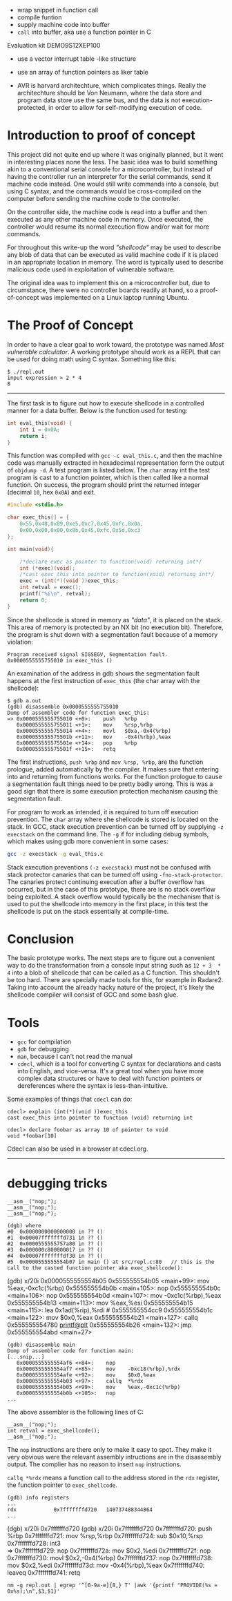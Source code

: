 

- wrap snippet in function call
- compile funtion
- supply machine code into buffer
- `call` into buffer, aka use a function pointer in C



Evaluation kit DEMO9S12XEP100


- use a vector interrupt table -like structure
- use an array of function pointers as liker table


- AVR is harvard architechture, which complicates things. Really the architechture should be Von Neumann, where the data store and program data store use the same bus, and the data is not execution-protected, in order to allow for self-modifying execution of code.



# Introduction to proof of concept

This project did not quite end up where it was originally planned, but it went in interesting places none the less. The basic idea was to build something akin to a conventional serial console for a microcontroller, but instead of having the controller run an interpreter for the serial commands, send it machine code instead. One would still write commands into a console, but using C syntax, and the commands would be cross-compiled on the computer before sending the machine code to the controller.

On the controller side, the machine code is read into a buffer and then executed as any other machine code in memory. Once executed, the controller would resume its normal execution flow and/or wait for more commands.

For throughout this write-up the word *"shellcode"* may be used to describe any blob of data that can be executed as valid machine code if it is placed in an appropriate location in memory. The word is typically used to describe malicious code used in exploitation of vulnerable software.


The original idea was to implement this on a microcontroller but, due to circumstance, there were no controller boards readily at hand, so a proof-of-concept was implemented on a Linux laptop running Ubuntu.




# The Proof of Concept

In order to have a clear goal to work toward, the prototype was named *Most vulnerable calculator*. A working prototype should work as a REPL that can be used for doing math using C syntax. Something like this:

```
$ ./repl.out
input expression > 2 * 4
8
```

----

The first task is to figure out how to execute shellcode in a controlled manner for a data buffer. Below is the function used for testing:

```c
int eval_this(void) {
    int i = 0x0A;
    return i;
}
```


This function was compiled with `gcc -c eval_this.c`, and then the machine code was manually extracted in hexadecimal representation form the output of `objdump -d`. A test program is listed below. The `char` array int the test program is cast to a function pointer, which is then called like a normal function. On success, the program should print the returned integer (decimal `10`, hex `0x0A`) and exit.


```c
#include <stdio.h>

char exec_this[] = {
    0x55,0x48,0x89,0xe5,0xc7,0x45,0xfc,0x0a,
    0x00,0x00,0x00,0x8b,0x45,0xfc,0x5d,0xc3
};

int main(void){

    /*declare exec as pointer to function(void) returning int*/
    int (*exec)(void);
    /*cast exec_this into pointer to function(void) returning int*/
    exec = (int(*)(void ))exec_this;
    int retval = exec();
    printf("%i\n", retval);
    return 0;
}
```


Since the shellcode is stored in memory as *"data"*, it is placed on the stack. This area of memory is protected by an NX bit (no execution bit). Therefore, the program is shut down with a segmentation fault because of a memory violation:


```
Program received signal SIGSEGV, Segmentation fault.
0x0000555555755010 in exec_this ()
```

An examination of the address in gdb shows the segmentation fault happens at the first instruction of `exec_this` (the char array with the shellcode):

```
$ gdb a.out
(gdb) disassemble 0x0000555555755010
Dump of assembler code for function exec_this:
=> 0x0000555555755010 <+0>:    push   %rbp
   0x0000555555755011 <+1>:    mov    %rsp,%rbp
   0x0000555555755014 <+4>:    movl   $0xa,-0x4(%rbp)
   0x000055555575501b <+11>:   mov    -0x4(%rbp),%eax
   0x000055555575501e <+14>:   pop    %rbp
   0x000055555575501f <+15>:   retq
```

The first instructions, `push %rbp` and `mov %rsp, %rbp`, are the function prologue, added automatically by the compiler. It makes sure that entering into and returning from functions works. For the function prologue to cause a segmentation fault things need to be pretty badly wrong. This is was a good sign that there is some execution protection mechanism causing the segmentation fault.

For program to work as intended, it is required to turn off execution prevention. The `char` array where she shellcode is stored is located on the stack. In GCC, stack execution prevention can be turned off by supplying `-z execstack` on the command line. The `-g` if for including debug symbols, which makes using gdb more convenient in some cases:

```bash
gcc -z execstack -g eval_this.c
```

Stack execution preventions `(-z execstack)` must not be confused with stack protector canaries that can be turned off using `-fno-stack-protector`. The canaries protect continuing execution after a buffer overflow has occurred, but in the case of this prototype, there are is no stack overflow being exploited. A stack overflow would typically be the mechanism that is used to put the shellcode into memory in the first place, in this test the shellcode is put on the stack essentially at compile-time.

# Conclusion

The basic prototype works. The next steps are to figure out a convenient way to do the transformation from a console input string such as `12 + 3  * 4` into a blob of shellcode that can be called as a C function. This shouldn't be too hard. There are specially made tools for this, for example in Radare2. Taking into account the already hacky nature of the project, it's likely the shellcode compiler will consist of GCC and some bash glue.

# Tools

- `gcc` for compilation
- `gdb` for debugging
- `man`, because I can't not read the manual
-  `cdecl`, which is a tool for converting C syntax for declarations and casts into English, and vice-versa.
It's a great tool when you have more complex data structures or have to deal with function pointers or dereferences where the syntax is less-than-intuitive.


Some examples of things that `cdecl` can do:
```
cdecl> explain (int(*)(void ))exec_this
cast exec_this into pointer to function (void) returning int

cdecl> declare foobar as array 10 of pointer to void
void *foobar[10]
```
Cdecl can also be used in a browser at cdecl.org.













--------------


# debugging tricks

```
__asm__("nop;");
__asm__("nop;");
__asm__("nop;");
```

```
(dgb) where
#0  0x0000000000000000 in ?? ()
#1  0x00007fffffffd731 in ?? ()
#2  0x0000555555757a80 in ?? ()
#3  0x000000c800000017 in ?? ()
#4  0x00007fffffffdf30 in ?? ()
#5  0x0000555555554b07 in main () at src/repl.c:80   // this is the call to the casted function pointer aka exec_shellcode():
```


(gdb) x/20i 0x0000555555554b05
   0x555555554b05 <main+99>:	mov    %eax,-0xc1c(%rbp)
   0x555555554b0b <main+105>:	nop
   0x555555554b0c <main+106>:	nop
   0x555555554b0d <main+107>:	mov    -0xc1c(%rbp),%eax
   0x555555554b13 <main+113>:	mov    %eax,%esi
   0x555555554b15 <main+115>:	lea    0x1ad(%rip),%rdi        # 0x555555554cc9
   0x555555554b1c <main+122>:	mov    $0x0,%eax
   0x555555554b21 <main+127>:	callq  0x555555554780 <printf@plt>
   0x555555554b26 <main+132>:	jmp    0x555555554abd <main+27>



```
(gdb) disassemble main
Dump of assembler code for function main:
[...snip...]
   0x0000555555554af6 <+84>:	nop
   0x0000555555554af7 <+85>:	mov    -0xc18(%rbp),%rdx
   0x0000555555554afe <+92>:	mov    $0x0,%eax
   0x0000555555554b03 <+97>:	callq  *%rdx
   0x0000555555554b05 <+99>:	mov    %eax,-0xc1c(%rbp)
   0x0000555555554b0b <+105>:	nop
...
```

The above assembler is the following lines of C:

```
__asm__("nop;");
int retval = exec_shellcode();
__asm__("nop;");
```

The `nop` instructions are there only to make it easy to spot. They make it very obvious were the relevant assembly intructions are in the disassembly output. The complier has no reason to insert `nop` instructions.

`callq *%rdx` means a function call to the address stored in the `rdx` register, the function pointer to `exec_shellcode`.

```
(gdb) info registers
...
rdx            0x7fffffffd720	140737488344864
...
```

(dgb) x/20i 0x7fffffffd720
(gdb) x/20i 0x7fffffffd720
   0x7fffffffd720:	push   %rbp
   0x7fffffffd721:	mov    %rsp,%rbp
   0x7fffffffd724:	sub    $0x10,%rsp
   0x7fffffffd728:	int3   
=> 0x7fffffffd729:	nop
   0x7fffffffd72a:	mov    $0x2,%edi
   0x7fffffffd72f:	nop
   0x7fffffffd730:	movl   $0x2,-0x4(%rbp)
   0x7fffffffd737:	nop
   0x7fffffffd738:	mov    $0x2,%edi
   0x7fffffffd73d:	mov    -0x4(%rbp),%eax
   0x7fffffffd740:	leaveq
   0x7fffffffd741:	retq   









```
nm -g repl.out | egrep '^[0-9a-e]{8,} T' |awk '{printf "PROVIDE(%s = 0x%s);\n",$3,$1}'
```
